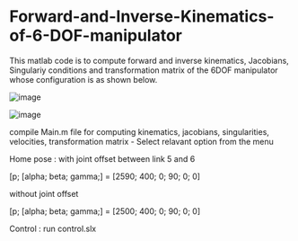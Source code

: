 # Forward-and-Inverse-Kinematics-of-6-DOF-manipulator

This matlab code is to compute forward and inverse kinematics, Jacobians, Singulariy conditions and transformation matrix of the 6DOF manipulator whose configuration is as shown below.

![image](https://github.com/ShanMallinathan/Forward-and-Inverse-Kinematics-of-6-DOF-manipulator/assets/115928550/2add025a-3769-420e-ba68-a1e7c5f35b63)

![image](https://github.com/ShanMallinathan/Forward-and-Inverse-Kinematics-of-6-DOF-manipulator/assets/115928550/7eac9d78-c079-4f37-ac2e-aca2daf4c3fe)

compile Main.m file for computing kinematics, jacobians, singularities, velocities, transformation matrix - Select relavant option from the menu

Home pose : with joint offset between link 5 and 6

[p; [alpha; beta; gamma;] = [2590; 400; 0; 90; 0; 0]

without joint offset


[p; [alpha; beta; gamma;] = [2500; 400; 0; 90; 0; 0]


Control : run control.slx
